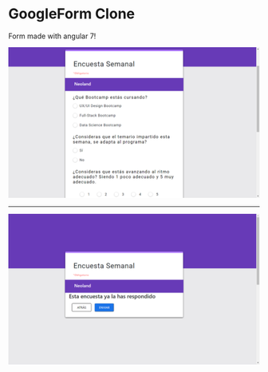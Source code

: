 # GoogleForm Clone

Form made with angular 7!

<img src="src/assets/preview1.png">

<hr>

<img src="src/assets/preview2.png">
